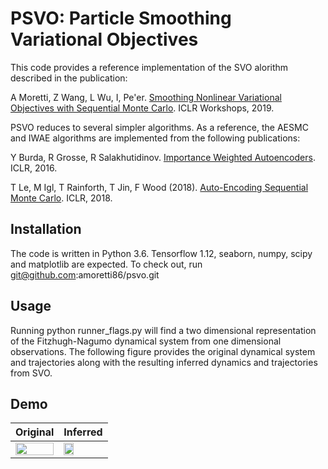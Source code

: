 # PSVO: Particle Smoothing Variational Objectives

This code provides a reference implementation of the SVO alorithm described in the publication: 

A Moretti, Z Wang, L Wu, I, Pe'er. [Smoothing Nonlinear Variational Objectives with Sequential Monte Carlo](https://openreview.net/pdf?id=HJg24U8tuE). ICLR Workshops, 2019.

PSVO reduces to several simpler algorithms. As a reference, the AESMC and IWAE algorithms are implemented from the following publications:

Y Burda, R Grosse, R Salakhutidinov. [Importance Weighted Autoencoders](https://arxiv.org/abs/1509.00519). ICLR, 2016.

T Le, M Igl, T Rainforth, T Jin, F Wood (2018). [Auto-Encoding Sequential Monte Carlo](https://arxiv.org/abs/1705.10306). ICLR, 2018.


## Installation

The code is written in Python 3.6. Tensorflow 1.12, seaborn, numpy, scipy and matplotlib are expected. To check out, run git@github.com:amoretti86/psvo.git


## Usage

Running python runner_flags.py will find a two dimensional representation of the Fitzhugh-Nagumo dynamical system from one dimensional observations. The following figure provides the original dynamical system and trajectories along with the resulting inferred dynamics and trajectories from SVO. 


## Demo

| Original | Inferred |
|-----------|----------|
|<img src="https://github.com/amoretti86/VISMC/blob/developments/notebooks/fhn.png" width="100%" /> | <img src="https://github.com/amoretti86/VISMC/blob/developments/notebooks/VISMC_fhn.gif" width="50%" /> |
